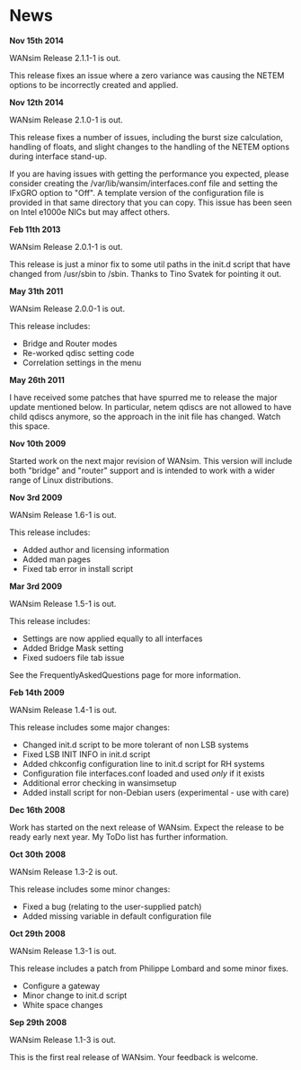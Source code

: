 # News #

**Nov 15th 2014**

WANsim Release 2.1.1-1 is out.

This release fixes an issue where a zero variance was causing the NETEM options to be incorrectly created and applied.


**Nov 12th 2014**

WANsim Release 2.1.0-1 is out.

This release fixes a number of issues, including the burst size calculation, handling of floats, and slight changes to the handling of the NETEM options during interface stand-up.

If you are having issues with getting the performance you expected, please consider creating the /var/lib/wansim/interfaces.conf file and setting the IFxGRO option to "Off". A template version of the configuration file is provided in that same directory that you can copy. This issue has been seen on Intel e1000e NICs but may affect others.


**Feb 11th 2013**

WANsim Release 2.0.1-1 is out.

This release is just a minor fix to some util paths in the init.d script that have changed from /usr/sbin to /sbin. Thanks to Tino Svatek for pointing it out.


**May 31th 2011**

WANsim Release 2.0.0-1 is out.

This release includes:
  * Bridge and Router modes
  * Re-worked qdisc setting code
  * Correlation settings in the menu


**May 26th 2011**

I have received some patches that have spurred me to release the major update mentioned below. In particular, netem qdiscs are not allowed to have child qdiscs anymore, so the approach in the init file has changed. Watch this space.


**Nov 10th 2009**

Started work on the next major revision of WANsim. This version will include both "bridge" and "router" support and is intended to work with a wider range of Linux distributions.


**Nov  3rd 2009**

WANsim Release 1.6-1 is out.

This release includes:
  * Added author and licensing information
  * Added man pages
  * Fixed tab error in install script


**Mar  3rd 2009**

WANsim Release 1.5-1 is out.

This release includes:
  * Settings are now applied equally to all interfaces
  * Added Bridge Mask setting
  * Fixed sudoers file tab issue

See the FrequentlyAskedQuestions page for more information.


**Feb 14th 2009**

WANsim Release 1.4-1 is out.

This release includes some major changes:
  * Changed init.d script to be more tolerant of non LSB systems
  * Fixed LSB INIT INFO in init.d script
  * Added chkconfig configuration line to init.d script for RH systems
  * Configuration file interfaces.conf loaded and used _only_ if it exists
  * Additional error checking in wansimsetup
  * Added install script for non-Debian users (experimental - use with care)


**Dec 16th 2008**

Work has started on the next release of WANsim. Expect the release to be ready early next year. My ToDo list has further information.


**Oct 30th 2008**

WANsim Release 1.3-2 is out.

This release includes some minor changes:
  * Fixed a bug (relating to the user-supplied patch)
  * Added missing variable in default configuration file


**Oct 29th 2008**

WANsim Release 1.3-1 is out.

This release includes a patch from Philippe Lombard and some minor fixes.
  * Configure a gateway
  * Minor change to init.d script
  * White space changes


**Sep 29th 2008**

WANsim Release 1.1-3 is out.

This is the first real release of WANsim. Your feedback is welcome.